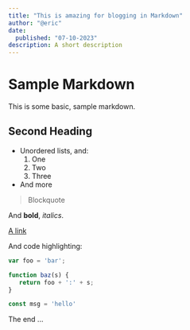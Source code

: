 ```yaml
---
title: "This is amazing for blogging in Markdown"
author: "@eric"
date:
  published: "07-10-2023"
description: A short description
---
```


# Sample Markdown

This is some basic, sample markdown.

## Second Heading

- Unordered lists, and:
  1. One
  2. Two
  3. Three
- And more

> Blockquote

And **bold**, _italics_.

[A link](https://markdowntohtml.com)

And code highlighting:

```js
var foo = 'bar';

function baz(s) {
   return foo + ':' + s;
}

const msg = 'hello'
```

The end ...
